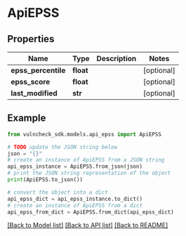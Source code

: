 # ApiEPSS


## Properties

Name | Type | Description | Notes
------------ | ------------- | ------------- | -------------
**epss_percentile** | **float** |  | [optional] 
**epss_score** | **float** |  | [optional] 
**last_modified** | **str** |  | [optional] 

## Example

```python
from vulncheck_sdk.models.api_epss import ApiEPSS

# TODO update the JSON string below
json = "{}"
# create an instance of ApiEPSS from a JSON string
api_epss_instance = ApiEPSS.from_json(json)
# print the JSON string representation of the object
print(ApiEPSS.to_json())

# convert the object into a dict
api_epss_dict = api_epss_instance.to_dict()
# create an instance of ApiEPSS from a dict
api_epss_from_dict = ApiEPSS.from_dict(api_epss_dict)
```
[[Back to Model list]](../README.md#documentation-for-models) [[Back to API list]](../README.md#documentation-for-api-endpoints) [[Back to README]](../README.md)


